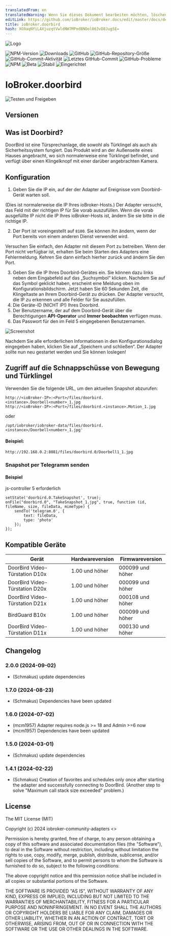 ```yaml
---
translatedFrom: en
translatedWarning: Wenn Sie dieses Dokument bearbeiten möchten, löschen Sie bitte das Feld "translationsFrom". Andernfalls wird dieses Dokument automatisch erneut übersetzt
editLink: https://github.com/ioBroker/ioBroker.docs/edit/master/docs/de/adapterref/iobroker.doorbird/README.md
title: ioBroker.doorbird
hash: XG9aqNYiLAXjuzqtVwldNW7MPodBNOol063vD8Jug5E=
---
```

![Logo](../../../en/adapterref/iobroker.doorbird/admin/doorbird.png)

![NPM-Version](https://img.shields.io/npm/v/iobroker.doorbird.svg)
![Downloads](https://img.shields.io/npm/dm/iobroker.doorbird.svg)
![GitHub](https://img.shields.io/github/license/iobroker-community-adapters/iobroker.doorbird?style=flat-square)
![GitHub-Repository-Größe](https://img.shields.io/github/repo-size/iobroker-community-adapters/iobroker.doorbird?logo=github&style=flat-square)
![GitHub-Commit-Aktivität](https://img.shields.io/github/commit-activity/m/iobroker-community-adapters/iobroker.doorbird?logo=github&style=flat-square)
![Letztes GitHub-Commit](https://img.shields.io/github/last-commit/iobroker-community-adapters/iobroker.doorbird?logo=github&style=flat-square)
![GitHub-Probleme](https://img.shields.io/github/issues/iobroker-community-adapters/iobroker.doorbird?logo=github&style=flat-square)
![NPM](https://nodei.co/npm/iobroker.doorbird.png?downloads=true)
![Beta](https://img.shields.io/npm/v/iobroker.doorbird.svg?color=red&label=beta)
![Stabil](http://iobroker.live/badges/doorbird-stable.svg)
![Eingerichtet](http://iobroker.live/badges/doorbird-installed.svg)

# IoBroker.doorbird
![Testen und Freigeben](https://github.com/iobroker-community-adapters/ioBroker.doorbird/workflows/Test%20and%20Release/badge.svg)

## Versionen
## Was ist Doorbird?
DoorBird ist eine Türsprechanlage, die sowohl als Türklingel als auch als Sicherheitssystem fungiert. Das Produkt wird an der Außenseite eines Hauses angebracht, wo sich normalerweise eine Türklingel befindet, und verfügt über einen Klingelknopf mit einer darüber angebrachten Kamera.

## Konfiguration
1. Geben Sie die IP ein, auf der der Adapter auf Ereignisse vom Doorbird-Gerät warten soll.

(Dies ist normalerweise die IP Ihres ioBroker-Hosts.)
Der Adapter versucht, das Feld mit der richtigen IP für Sie vorab auszufüllen. Wenn die vorab ausgefüllte IP nicht die IP Ihres ioBroker-Hosts ist, ändern Sie sie bitte in die richtige IP.

2. Der Port ist voreingestellt auf `8100`. Sie können ihn ändern, wenn der Port bereits von einem anderen Dienst verwendet wird.

Versuchen Sie einfach, den Adapter mit diesem Port zu betreiben. Wenn der Port nicht verfügbar ist, erhalten Sie beim Starten des Adapters eine Fehlermeldung. Kehren Sie dann einfach hierher zurück und ändern Sie den Port.

3. Geben Sie die IP Ihres Doorbird-Gerätes ein. Sie können dazu links neben dem Eingabefeld auf das „Suchsymbol“ klicken. Nachdem Sie auf das Symbol geklickt haben, erscheint eine Meldung oben im Konfigurationsbildschirm. Jetzt haben Sie 60 Sekunden Zeit, die Klingeltaste an Ihrem Doorbird-Gerät zu drücken. Der Adapter versucht, die IP zu erkennen und alle Felder für Sie auszufüllen.
4. Die Geräte-ID (NICHT IP!) Ihres Doorbird.
5. Der Benutzername, der auf dem Doorbird-Gerät über die Berechtigungen **API-Operator** und **Immer beobachten** verfügen muss.
6. Das Passwort für den im Feld 5 eingegebenen Benutzernamen.

![Screenshot](../../../en/adapterref/iobroker.doorbird/img/configscreen.png)

Nachdem Sie alle erforderlichen Informationen in den Konfigurationsdialog eingegeben haben, klicken Sie auf „Speichern und schließen“.
Der Adapter sollte nun neu gestartet werden und Sie können loslegen!

## Zugriff auf die Schnappschüsse von Bewegung und Türklingel
Verwenden Sie die folgende URL, um den aktuellen Snapshot abzurufen:

```
http://<ioBroker-IP>:<Port>/files/doorbird.<instance>.Doorbell<number>_1.jpg
http://<ioBroker-IP>:<Port>/files/doorbird.<instance>.Motion_1.jpg
```

oder

```
/opt/iobroker/iobroker-data/files/doorbird.<instance>/Doorbell<number>_1.jpg'
```

#### Beispiel:
```
http://192.168.0.2:8081/files/doorbird.0/Doorbell1_1.jpg
```

### Snapshot per Telegramm senden
#### Beispiel
js-controller 5 erforderlich

```
setState('doorbird.0.TakeSnapshot', true);
onFile("doorbird.0", "TakeSnapshot_1.jpg", true, function (id, fileName, size, fileData, mimeType) {
    sendTo('telegram.0', {
        text: fileData,
        type: 'photo'
    });
});
```

## Kompatible Geräte
| Gerät | Hardwareversion | Firmwareversion |
| -------------------------------- | ---------------- | ---------------- |
| DoorBird Video-Türstation D10x | 1.00 und höher | 000099 und höher |
| DoorBird Video-Türstation D20x | 1.00 und höher | 000099 und höher |
| DoorBird Video-Türstation D21x | 1.00 und höher | 000108 und höher |
| BirdGuard B10x | 1.00 und höher | 000099 und höher |
| DoorBird Video-Türstation D11x | 1.00 und höher | 000130 und höher |

## Changelog

<!--
    Placeholder for the next version (at the beginning of the line):
    ### **WORK IN PROGRESS**
-->
### 2.0.0 (2024-09-02)

-   (Schmakus) update dependencies

### 1.7.0 (2024-08-23)

-   (Schmakus) Dependencies have been updated

### 1.6.0 (2024-07-02)

-   (mcm1957) Adapter requires node.js >= 18 and Admin >=6 now
-   (mcm1957) Dependencies have been updated

### 1.5.0 (2024-03-01)

-   (Schmakus) update dependencies

### 1.4.1 (2024-02-22)

-   (Schmakus) Creation of favorites and schedules only once after starting the adapter and successfully connecting to DoorBird. (Another step to solve "Maximum call stack size exceeded" problem.)

## License

The MIT License (MIT)

Copyright (c) 2024 iobroker-community-adapters <>

Permission is hereby granted, free of charge, to any person obtaining a copy
of this software and associated documentation files (the "Software"), to deal
in the Software without restriction, including without limitation the rights
to use, copy, modify, merge, publish, distribute, sublicense, and/or sell
copies of the Software, and to permit persons to whom the Software is
furnished to do so, subject to the following conditions:

The above copyright notice and this permission notice shall be included in
all copies or substantial portions of the Software.

THE SOFTWARE IS PROVIDED "AS IS", WITHOUT WARRANTY OF ANY KIND, EXPRESS OR
IMPLIED, INCLUDING BUT NOT LIMITED TO THE WARRANTIES OF MERCHANTABILITY,
FITNESS FOR A PARTICULAR PURPOSE AND NONINFRINGEMENT. IN NO EVENT SHALL THE
AUTHORS OR COPYRIGHT HOLDERS BE LIABLE FOR ANY CLAIM, DAMAGES OR OTHER
LIABILITY, WHETHER IN AN ACTION OF CONTRACT, TORT OR OTHERWISE, ARISING FROM,
OUT OF OR IN CONNECTION WITH THE SOFTWARE OR THE USE OR OTHER DEALINGS IN
THE SOFTWARE.